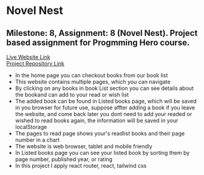 # Novel Nest

## Milestone: 8, Assignment: 8 (Novel Nest). Project based assignment for Progmming Hero course.

[Live Website Link](https://novel-nest.netlify.app/)  
[Project Repository Link](https://github.com/programming-hero-web-course-4/b9a8-book-vibe-abdul-muhaimin-toha)

- In the home page you can checkout books from our book list
- This website contains multiple pages, which you can navigate
- By clicking on any books in book List section you can see details about the bookand can add to your read or wish list
- The added book can be found in Listed books page, which will be saved in you browser for future use, suppose affter adding a book if you leave the website, and come back later you dont need to add your readed or wished to read books again, the information will be saved in your localStorage
- The pages to read page shows your's readlist books and their page number in a chart
- The website is web browser, tablet and mobile friendly
- In Listed books page you can see your listed book by sorting them by page number, published year, or rating
- In this project I apply react router, react, tailwind css
